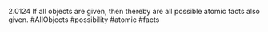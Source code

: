 2.0124 If all objects are given, then thereby are all possible atomic facts also given.
#AllObjects #possibility #atomic #facts 